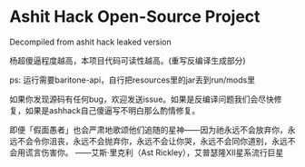 # Ashit Hack Open-Source Project
Decompiled from ashit hack leaked version 

杨超傻逼程度越高，本项目代码可读性越高。(重写反编译生成部分)

ps: 运行需要baritone-api，自行把resources里的jar丢到run/mods里

如果你发现源码有任何bug，欢迎发送issue。如果是反编译问题我们会尽快修复，如果是ashhack自己傻逼写不明白那么酌情修复。

即便「假面愚者」也会严肃地歌颂他们追随的星神——因为祂永远不会放弃你，永远不会令你沮丧，永远不会抛弃你，永远不会让你哭，永远不会同你道别，永远不会用谎言伤害你。
——艾斯·里克利（Ast Rickley），艾普瑟隆Ⅻ星系流行巨星